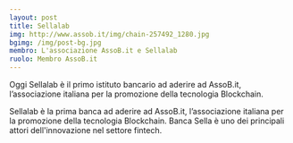 ```yaml
---
layout: post
title: Sellalab 
img: http://www.assob.it/img/chain-257492_1280.jpg
bgimg: /img/post-bg.jpg
membro: L'associazione AssoB.it e Sellalab
ruolo: Membro AssoB.it
---
```

[//]: # "Scrivere qui  sotto un summary del post"
Oggi Sellalab è il primo istituto bancario ad aderire ad AssoB.it, l’associazione italiana per la promozione della tecnologia Blockchain.

<!-- more -->
[//]: # "Scrivere qui  sotto il post in markdown"

Sellalab è la prima banca ad aderire ad AssoB.it, l’associazione italiana per la promozione della tecnologia Blockchain. Banca Sella è uno dei principali attori dell'innovazione nel settore fintech.

